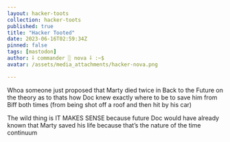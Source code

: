 ```yaml
---
layout: hacker-toots
collection: hacker-toots
published: true
title: "Hacker Tooted"
date: 2023-06-16T02:59:34Z
pinned: false
tags: [mastodon]
author: ⸸ commander ░ nova ⸸ :~$
avatar: /assets/media_attachments/hacker-nova.png

---
```


<p>Whoa someone just proposed that Marty died twice in Back to the Future on the theory as to thats how Doc knew exactly where to be to save him from Biff both times (from being shot off a roof and then hit by his car)</p><p>The wild thing is IT MAKES SENSE because future Doc would have already known that Marty saved his life because that’s the nature of the time continuum</p>


